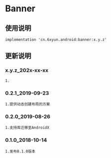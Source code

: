 Banner
===

使用说明
---
```
implementation 'cn.6xyun.android:banner:x.y.z'
```

更新说明
---
### x.y.z_202x-xx-xx
    1.

### 0.2.1_2019-09-23
    1.提供动态创建布局的方案

### 0.2.0_2019-08-26
    1.支持库迁移至AndroidX

### 0.1.0_2018-10-14
    1.发布0.1.0版本